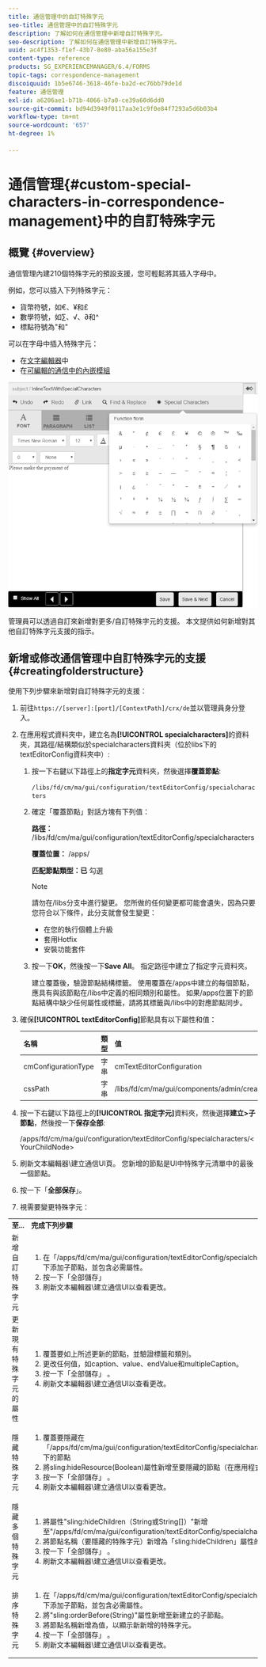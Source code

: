 ```yaml
---
title: 通信管理中的自訂特殊字元
seo-title: 通信管理中的自訂特殊字元
description: 了解如何在通信管理中新增自訂特殊字元。
seo-description: 了解如何在通信管理中新增自訂特殊字元。
uuid: ac4f1353-f1ef-43b7-8e80-aba56a155e3f
content-type: reference
products: SG_EXPERIENCEMANAGER/6.4/FORMS
topic-tags: correspondence-management
discoiquuid: 1b5e6746-3618-46fe-ba2d-ec76bb79de1d
feature: 通信管理
exl-id: a6206ae1-b71b-4066-b7a0-ce39a60d6dd0
source-git-commit: bd94d3949f0117aa3e1c9f0e84f7293a5d6b03b4
workflow-type: tm+mt
source-wordcount: '657'
ht-degree: 1%

---
```


# 通信管理{#custom-special-characters-in-correspondence-management}中的自訂特殊字元

## 概覽 {#overview}

通信管理內建210個特殊字元的預設支援，您可輕鬆將其插入字母中。

例如，您可以插入下列特殊字元：

* 貨幣符號，如€、¥和£
* 數學符號，如∑、√、∂和^
* 標點符號為&quot;和&quot;

可以在字母中插入特殊字元：

* 在[文字編輯器](/help/forms/using/document-fragments.md#createtext)中
* 在[可編輯的通信中的內嵌模組](/help/forms/using/create-correspondence.md#managecontent)

![specialcharactersinlinemodule](assets/specialcharactersinlinemodule.png)

管理員可以透過自訂來新增對更多/自訂特殊字元的支援。 本文提供如何新增對其他自訂特殊字元支援的指示。

## 新增或修改通信管理中自訂特殊字元的支援 {#creatingfolderstructure}

使用下列步驟來新增對自訂特殊字元的支援：

1. 前往`https://[server]:[port]/[ContextPath]/crx/de`並以管理員身分登入。
1. 在應用程式資料夾中，建立名為&#x200B;**[!UICONTROL specialcharacters]**&#x200B;的資料夾，其路徑/結構類似於specialcharacters資料夾（位於libs下的textEditorConfig資料夾中）:

   1. 按一下右鍵以下路徑上的&#x200B;**指定字元**&#x200B;資料夾，然後選擇&#x200B;**覆蓋節點**:

      `/libs/fd/cm/ma/gui/configuration/textEditorConfig/specialcharacters`

   1. 確定「覆蓋節點」對話方塊有下列值：

      **路徑：** /libs/fd/cm/ma/gui/configuration/textEditorConfig/specialcharacters

      **覆蓋位置：** /apps/

      **匹配節點類型：已** 勾選

      >[!NOTE]
      >
      >請勿在/libs分支中進行變更。 您所做的任何變更都可能會遺失，因為只要您符合以下條件，此分支就會發生變更：
      >
      >* 在您的執行個體上升級
      >* 套用Hotfix
      >* 安裝功能套件


   1. 按一下&#x200B;**OK**，然後按一下&#x200B;**Save All**。 指定路徑中建立了指定字元資料夾。

      建立覆蓋後，驗證節點結構標籤。 使用覆蓋在/apps中建立的每個節點，應具有與該節點在/libs中定義的相同類別和屬性。 如果/apps位置下的節點結構中缺少任何屬性或標籤，請將其標籤與/libs中的對應節點同步。

1. 確保&#x200B;**[!UICONTROL textEditorConfig]**&#x200B;節點具有以下屬性和值：

   | 名稱 | 類型 | 值 |
   |---|---|---|
   | cmConfigurationType | 字串 | cmTextEditorConfiguration |
   | cssPath | 字串 | /libs/fd/cm/ma/gui/components/admin/createasset/textcontrol/clientlibs/textcontrol |

1. 按一下右鍵以下路徑上的&#x200B;**[!UICONTROL 指定字元]**&#x200B;資料夾，然後選擇&#x200B;**建立>子節點**，然後按一下&#x200B;**保存全部**:

   /apps/fd/cm/ma/gui/configuration/textEditorConfig/specialcharacters/&lt;YourChildNode>

1. 刷新文本編輯器\建立通信UI頁。 您新增的節點是UI中特殊字元清單中的最後一個節點。
1. 按一下「**全部保存**」。
1. 視需要變更特殊字元：

<table> 
 <tbody> 
  <tr> 
   <td><strong>至...</strong></td> 
   <td><strong>完成下列步驟</strong></td> 
  </tr> 
  <tr> 
   <td>新增自訂特殊字元</td> 
   <td> 
    <ol> 
     <li>在「/apps/fd/cm/ma/gui/configuration/textEditorConfig/specialcharacters」下添加子節點，並包含必需屬性。</li> 
     <li>按一下「全部儲存」</li> 
     <li>刷新文本編輯器\建立通信UI以查看更改。</li> 
    </ol> </td> 
  </tr> 
  <tr> 
   <td>更新現有特殊字元的屬性</td> 
   <td> 
    <ol> 
     <li>覆蓋要如上所述更新的節點，並驗證標籤和類別。</li> 
     <li>更改任何值，如caption、value、endValue和multipleCaption。 </li> 
     <li>按一下「全部儲存」 。 </li> 
     <li>刷新文本編輯器\建立通信UI以查看更改。</li> 
    </ol> </td> 
  </tr> 
  <tr> 
   <td>隱藏特殊字元</td> 
   <td> 
    <ol> 
     <li>覆蓋要隱藏在「/apps/fd/cm/ma/gui/configuration/textEditorConfig/specialcharacters」下的節點</li> 
     <li>將sling:hideResource(Boolean)屬性新增至要隱藏的節點（在應用程式底下）。 </li> 
     <li>按一下「全部儲存」 。 </li> 
     <li>刷新文本編輯器\建立通信UI以查看更改。<br /> </li> 
    </ol> </td> 
  </tr> 
  <tr> 
   <td>隱藏多個特殊字元</td> 
   <td> 
    <ol> 
     <li>將屬性"sling:hideChildren（String或String[]）"新增至"/apps/fd/cm/ma/gui/configuration/textEditorConfig/specialcharacters"。 </li> 
     <li>將節點名稱（要隱藏的特殊字元）新增為「sling:hideChildren」屬性的值。 </li> 
     <li>按一下「全部儲存」 。 </li> 
     <li>刷新文本編輯器\建立通信UI以查看更改。<br /> </li> 
    </ol> </td> 
  </tr> 
  <tr> 
   <td>排序特殊字元</td> 
   <td> 
    <ol> 
     <li>在「/apps/fd/cm/ma/gui/configuration/textEditorConfig/specialcharacters」下添加子節點，並包含必需屬性。 </li> 
     <li>將"sling:orderBefore(String)"屬性新增至新建立的子節點。 </li> 
     <li>將節點名稱新增為值，以顯示新新增的特殊字元。 </li> 
     <li>按一下「全部儲存」 。 </li> 
     <li>刷新文本編輯器\建立通信UI以查看更改。<br /> </li> 
    </ol> </td> 
  </tr> 
 </tbody> 
</table>
